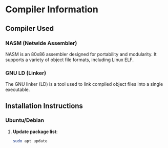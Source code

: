 # Compiler Information

## Compiler Used

### NASM (Netwide Assembler)
NASM is an 80x86 assembler designed for portability and modularity. It supports a variety of object file formats, including Linux ELF.

### GNU LD (Linker)
The GNU linker (LD) is a tool used to link compiled object files into a single executable.

## Installation Instructions

### Ubuntu/Debian
1. **Update package list**:
   ```bash
   sudo apt update
